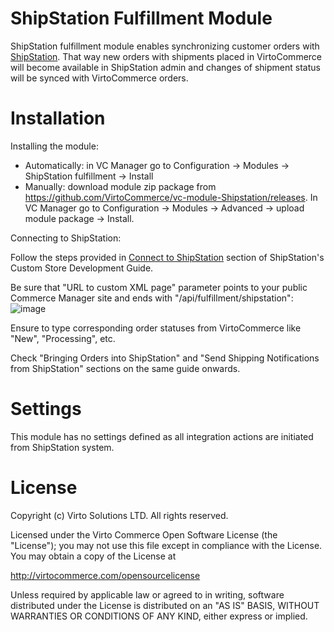 # ShipStation Fulfillment Module
ShipStation fulfillment module enables synchronizing customer orders with <a href="http://www.shipstation.com/" target="_blank">ShipStation</a>. That way new orders with shipments placed in VirtoCommerce will become available in ShipStation admin and changes of shipment status will be synced with VirtoCommerce orders.

# Installation
Installing the module:
* Automatically: in VC Manager go to Configuration -> Modules -> ShipStation fulfillment -> Install
* Manually: download module zip package from https://github.com/VirtoCommerce/vc-module-Shipstation/releases. In VC Manager go to Configuration -> Modules -> Advanced -> upload module package -> Install.

Connecting to ShipStation:

Follow the steps provided in <a href="https://help.shipstation.com/hc/en-us/articles/205928478#3" target="_blank">Connect to ShipStation</a> section of ShipStation's Custom Store Development Guide.

Be sure that "URL to custom XML page" parameter points to your public Commerce Manager site and ends with "/api/fulfillment/shipstation":
![image](https://cloud.githubusercontent.com/assets/5801549/17191416/87e432c8-5452-11e6-981a-0cde04183dec.png)

Ensure to type corresponding order statuses from VirtoCommerce like "New", "Processing", etc.

Check "Bringing Orders into ShipStation" and "Send Shipping Notifications from ShipStation" sections on the same guide onwards.

# Settings
This module has no settings defined as all integration actions are initiated from ShipStation system.

# License
Copyright (c) Virto Solutions LTD.  All rights reserved.

Licensed under the Virto Commerce Open Software License (the "License"); you
may not use this file except in compliance with the License. You may
obtain a copy of the License at

http://virtocommerce.com/opensourcelicense

Unless required by applicable law or agreed to in writing, software
distributed under the License is distributed on an "AS IS" BASIS,
WITHOUT WARRANTIES OR CONDITIONS OF ANY KIND, either express or
implied.
